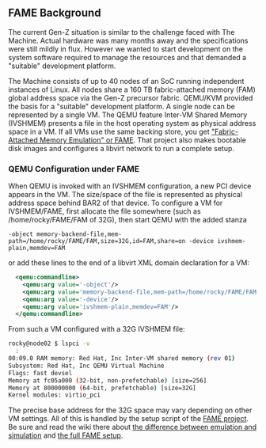 ## FAME Background

The current Gen-Z situation is similar to the challenge faced with The Machine.  Actual hardware was many months away and the specifications were still mildly in flux.  However we wanted to start development on the system software required to manage the resources and that demanded a "suitable" development platform.

The Machine consists of up to 40 nodes of an SoC running independent instances of Linux.  All nodes share a 160 TB fabric-attached memory (FAM) global address space via the Gen-Z precursor fabric.  QEMU/KVM provided the basis for a "suitable" development platform.  A single node can be represented by a single VM.  The QEMU feature Inter-VM Shared Memory (IVSHMEM) presents a file in the host operating system as physical address space in a VM.  If all VMs use the same backing store, you get ["Fabric-Attached Memory Emulation" or FAME](https://github.com/FabricAttachedMemory/Emulation).  That project also makes bootable disk images and configures a libvirt network to run a complete setup.

### QEMU Configuration under FAME

When QEMU is invoked with an IVSHMEM configuration, a new PCI device appears in the VM.  The size/space of the file is represented as physical address space behind BAR2 of that device.  To configure a VM for IVSHMEM/FAME, first allocate the file somewhere (such as /home/rocky/FAME/FAM of 32G), then start QEMU with the added stanza

```
-object memory-backend-file,mem-path=/home/rocky/FAME/FAM,size=32G,id=FAM,share=on -device ivshmem-plain,memdev=FAM
```
or add these lines to the end of a libvirt XML domain declaration for a VM:
```XML
  <qemu:commandline>
    <qemu:arg value='-object'/>
    <qemu:arg value='memory-backend-file,mem-path=/home/rocky/FAME/FAM,size=32G,id=FAM,share=on'/>
    <qemu:arg value='-device'/>
    <qemu:arg value='ivshmem-plain,memdev=FAM'/>
  </qemu:commandline>

```
From such a VM configured with a 32G IVSHMEM file:
```bash
rocky@node02 $ lspci -v
  :
00:09.0 RAM memory: Red Hat, Inc Inter-VM shared memory (rev 01)
Subsystem: Red Hat, Inc QEMU Virtual Machine
Flags: fast devsel
Memory at fc05a000 (32-bit, non-prefetchable) [size=256]
Memory at 800000000 (64-bit, prefetchable) [size=32G]
Kernel modules: virtio_pci
```
The precise base address for the 32G space may vary depending on other VM settings.  All of this is handled by the setup script of the [FAME project](https://github.com/FabricAttachedMemory/Emulation).  Be sure and read the wiki there about [the difference between emulation and simulation](https://github.com/FabricAttachedMemory/Emulation/wiki/Emulation-and-Simulation) and [the full FAME setup](https://github.com/FabricAttachedMemory/Emulation/wiki/Emulation-via-Virtual-Machines).
